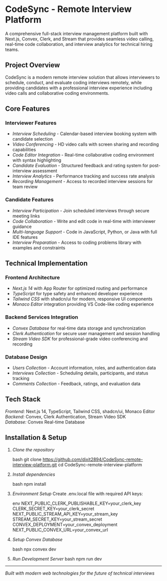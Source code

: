 # CodeSync - Remote Interview Platform

A comprehensive full-stack interview management platform built with Next.js, Convex, Clerk, and Stream that provides seamless video calling, real-time code collaboration, and interview analytics for technical hiring teams.

## Project Overview

CodeSync is a modern remote interview solution that allows interviewers to schedule, conduct, and evaluate coding interviews remotely, while providing candidates with a professional interview experience including video calls and collaborative coding environments.

## Core Features

### Interviewer Features

- *Interview Scheduling* - Calendar-based interview booking system with candidate selection
- *Video Conferencing* - HD video calls with screen sharing and recording capabilities
- *Code Editor Integration* - Real-time collaborative coding environment with syntax highlighting
- *Candidate Evaluation* - Structured feedback and rating system for post-interview assessment
- *Interview Analytics* - Performance tracking and success rate analysis
- *Recording Management* - Access to recorded interview sessions for team review

### Candidate Features

- *Interview Participation* - Join scheduled interviews through secure meeting links
- *Code Collaboration* - Write and edit code in real-time with interviewer guidance
- *Multi-language Support* - Code in JavaScript, Python, or Java with full IDE features
- *Interview Preparation* - Access to coding problems library with examples and constraints

## Technical Implementation

### Frontend Architecture

- *Next.js 14* with App Router for optimized routing and performance
- *TypeScript* for type safety and enhanced developer experience
- *Tailwind CSS* with shadcn/ui for modern, responsive UI components
- *Monaco Editor* integration providing VS Code-like coding experience

### Backend Services Integration

- *Convex Database* for real-time data storage and synchronization
- *Clerk Authentication* for secure user management and session handling
- *Stream Video SDK* for professional-grade video conferencing and recording

### Database Design

- *Users Collection* - Account information, roles, and authentication data
- *Interviews Collection* - Scheduling details, participants, and status tracking
- *Comments Collection* - Feedback, ratings, and evaluation data

## Tech Stack

*Frontend:* Next.js 14, TypeScript, Tailwind CSS, shadcn/ui, Monaco Editor  
*Backend:* Convex, Clerk Authentication, Stream Video SDK  
*Database:* Convex Real-time Database

## Installation & Setup

1. *Clone the repository*

   bash
      git clone https://github.com/dixit2894/CodeSync-remote-interview-platform.git
      cd CodeSync-remote-interview-platform
   

2. *Install dependencies*

   bash
      npm install
   

3. *Environment Setup*
   Create .env.local file with required API keys:

   env
      NEXT_PUBLIC_CLERK_PUBLISHABLE_KEY=your_clerk_key
      CLERK_SECRET_KEY=your_clerk_secret
      NEXT_PUBLIC_STREAM_API_KEY=your_stream_key
      STREAM_SECRET_KEY=your_stream_secret
      CONVEX_DEPLOYMENT=your_convex_deployment
      NEXT_PUBLIC_CONVEX_URL=your_convex_url
   

4. *Setup Convex Database*

   bash
      npx convex dev
   

5. *Run Development Server*
   bash
      npm run dev
   
---

*Built with modern web technologies for the future of technical interviews*
